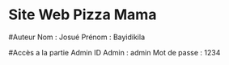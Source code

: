 # Site Web Pizza Mama

#Auteur
Nom : Josué
Prénom : Bayidikila

#Accès a la partie Admin
ID Admin : admin
Mot de passe : 1234

